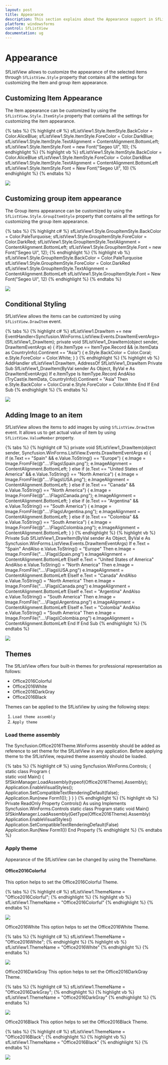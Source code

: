 ```yaml
---
layout: post
title: Appearance
description: This section explains about the Appearance support in SfListView.
platform: windowsforms
control: SfListView
documentation: ug
---
```


# Appearance
SfListView allows to customize the appearance of the selected items through `SfListView.Style` property that contains all the settings for customizing the Item and group item appearance.

## Customizing Item Appearance
The Item appearance can be customized by using the `SfListView.Style.ItemStyle` property that contains all the settings for customizing the item appearance.

{% tabs %}
{% highlight c# %}
sfListView1.Style.ItemStyle.BackColor = Color.AliceBlue;
sfListView1.Style.ItemStyle.ForeColor = Color.DarkBlue;
sfListView1.Style.ItemStyle.TextAlignment = ContentAlignment.BottomLeft;
sfListView1.Style.ItemStyle.Font = new Font("Segeo UI", 10);
{% endhighlight %}
{% highlight vb %}
sfListView1.Style.ItemStyle.BackColor = Color.AliceBlue
sfListView1.Style.ItemStyle.ForeColor = Color.DarkBlue
sfListView1.Style.ItemStyle.TextAlignment = ContentAlignment.BottomLeft
sfListView1.Style.ItemStyle.Font = New Font("Segeo UI", 10)
{% endhighlight %}
{% endtabs %}
         
![](Appearance_images/Appearance_img1.png)        
                             
## Customizing group item appearance
The Group items appearance can be customized by using the `SfListView.Style.GroupItemStyle` property that contains all the settings for customizing the group item appearance.

{% tabs %}
{% highlight c# %}
sfListView1.Style.GroupItemStyle.BackColor = Color.PaleTurquoise;
sfListView1.Style.GroupItemStyle.ForeColor = Color.DarkRed;
sfListView1.Style.GroupItemStyle.TextAlignment = ContentAlignment.BottomLeft;
sfListView1.Style.GroupItemStyle.Font = new Font("Segeo UI", 12);
{% endhighlight %}
{% highlight vb %}
sfListView1.Style.GroupItemStyle.BackColor = Color.PaleTurquoise
sfListView1.Style.GroupItemStyle.ForeColor = Color.DarkRed
sfListView1.Style.GroupItemStyle.TextAlignment = ContentAlignment.BottomLeft
sfListView1.Style.GroupItemStyle.Font = New Font("Segeo UI", 12)
{% endhighlight %}
{% endtabs %}

![](Appearance_images/Appearance_img2.png)

## Conditional Styling
SfListView allows the items can be customized by using `SfListView.DrawItem` event.

{% tabs %}
{% highlight c# %}
sfListView1.DrawItem += new EventHandler<Syncfusion.WinForms.ListView.Events.DrawItemEventArgs>(SfListView1_DrawItem);
private void SfListView1_DrawItem(object sender, DrawItemEventArgs e)
{
  if(e.ItemType == ItemType.Record && (e.ItemData as CountryInfo).Continent == "Asia")
  {
      e.Style.BackColor = Color.Coral;
      e.Style.ForeColor = Color.White;
  }
}
{% endhighlight %}
{% highlight vb %}
AddHandler sfListView1.DrawItem, AddressOf SfListView1_DrawItem
Private Sub SfListView1_DrawItem(ByVal sender As Object, ByVal e As DrawItemEventArgs)
  If e.ItemType Is ItemType.Record AndAlso (TryCast(e.ItemData, CountryInfo)).Continent = "Asia" Then
	  e.Style.BackColor = Color.Coral
	  e.Style.ForeColor = Color.White
  End If
End Sub
{% endhighlight %}
{% endtabs %}

![](Appearance_images/Appearance_img3.png)

## Adding Image to an item
SfListView allows the items to add images by using `SfListView.DrawItem` event. It allows us to get actual value of item by using `SfListView.ValueMember` property.

{% tabs %}
{% highlight c# %}
private void SfListView1_DrawItem(object sender, Syncfusion.WinForms.ListView.Events.DrawItemEventArgs e)
{            
    if (e.Text == "Spain" && e.Value.ToString() == "Europe")
   {
       e.Image = Image.FromFile(@"..\..\Flags\Spain.png");
       e.ImageAlignment = ContentAlignment.BottomLeft;
   }
   else if (e.Text == "United States of America" && e.Value.ToString() == "North America")
   {
       e.Image = Image.FromFile(@"..\..\Flags\USA.png");
       e.ImageAlignment = ContentAlignment.BottomLeft;
   }
   else if (e.Text == "Canada" && e.Value.ToString() == "North America")
   {
       e.Image = Image.FromFile(@"..\..\Flags\Canada.png");
       e.ImageAlignment = ContentAlignment.BottomLeft;
   }
   else if (e.Text == "Argentina" && e.Value.ToString() == "South America")
   {
       e.Image = Image.FromFile(@"..\..\Flags\Argentina.png");
       e.ImageAlignment = ContentAlignment.BottomLeft;
   }
   else if (e.Text == "Colombia" && e.Value.ToString() == "South America")
   {
       e.Image = Image.FromFile(@"..\..\Flags\Colombia.png");
       e.ImageAlignment = ContentAlignment.BottomLeft;
   }
}
{% endhighlight %}
{% highlight vb %}
Private Sub SfListView1_DrawItem(ByVal sender As Object, ByVal e As Syncfusion.WinForms.ListView.Events.DrawItemEventArgs)
   If e.Text = "Spain" AndAlso e.Value.ToString() = "Europe" Then
	   e.Image = Image.FromFile("..\..\Flags\Spain.png")
	   e.ImageAlignment = ContentAlignment.BottomLeft
   ElseIf e.Text = "United States of America" AndAlso e.Value.ToString() = "North America" Then
	   e.Image = Image.FromFile("..\..\Flags\USA.png")
	   e.ImageAlignment = ContentAlignment.BottomLeft
   ElseIf e.Text = "Canada" AndAlso e.Value.ToString() = "North America" Then
	   e.Image = Image.FromFile("..\..\Flags\Canada.png")
	   e.ImageAlignment = ContentAlignment.BottomLeft
   ElseIf e.Text = "Argentina" AndAlso e.Value.ToString() = "South America" Then
	   e.Image = Image.FromFile("..\..\Flags\Argentina.png")
	   e.ImageAlignment = ContentAlignment.BottomLeft
   ElseIf e.Text = "Colombia" AndAlso e.Value.ToString() = "South America" Then
	   e.Image = Image.FromFile("..\..\Flags\Colombia.png")
	   e.ImageAlignment = ContentAlignment.BottomLeft
   End If
End Sub
{% endhighlight %}
{% endtabs %}

![](Appearance_images/Appearance_img4.png)

## Themes

The SfListView offers four built-in themes for professional representation as follows:
*	Office2016Colorful
*	Office2016White
*	Office2016DarkGray
*	Office2016Black

Themes can be applied to the SfListView by using the following steps:

1.	`Load theme assembly`
2.	`Apply theme`

### Load theme assembly
The Syncfusion.Office2016Theme.WinForms assembly should be added as reference to set theme for the SfListView in any application.
Before applying theme to the SfListView, required theme assembly should be loaded.

{% tabs %}
{% highlight c# %}
using Syncfusion.WinForms.Controls;
{
    static class Program
    {                
        static void Main()
        {
            SfSkinManager.LoadAssembly(typeof(Office2016Theme).Assembly);
            Application.EnableVisualStyles();
            Application.SetCompatibleTextRenderingDefault(false);
            Application.Run(new Form1());
        }
    }
}
{% endhighlight %}
{% highlight vb %}
Private ReadOnly Property Controls() As using Implements Syncfusion.WinForms.Controls
	static class Program
		static void Main()
			SfSkinManager.LoadAssembly(GetType(Office2016Theme).Assembly)
			Application.EnableVisualStyles()
			Application.SetCompatibleTextRenderingDefault(False)
			Application.Run(New Form1())
End Property
{% endhighlight %}
{% endtabs %}

### Apply theme
Appearance of the SfListView can be changed by using the ThemeName.
#### Office2016Colorful
This option helps to set the Office2016Colorful Theme.

{% tabs %}
{% highlight c# %}
sfListView1.ThemeName = "Office2016Colorful";
{% endhighlight %}
{% highlight vb %}
sfListView1.ThemeName = "Office2016Colorful"
{% endhighlight %}
{% endtabs %}

![](Appearance_images/Appearance_img5.png)

Office2016White
This option helps to set the Office2016White Theme.

{% tabs %}
{% highlight c# %}
sfListView1.ThemeName = "Office2016White";
{% endhighlight %}
{% highlight vb %}
sfListView1.ThemeName = "Office2016White"
{% endhighlight %}
{% endtabs %}

![](Appearance_images/Appearance_img6.png)
 
Office2016DarkGray
This option helps to set the Office2016DarkGray Theme.

{% tabs %}
{% highlight c# %}
sfListView1.ThemeName = "Office2016DarkGray";
{% endhighlight %}
{% highlight vb %}
sfListView1.ThemeName = "Office2016DarkGray"
{% endhighlight %}
{% endtabs %}

![](Appearance_images/Appearance_img7.png)

Office2016Black
This option helps to set the Office2016Black Theme.

{% tabs %}
{% highlight c# %}
sfListView1.ThemeName = "Office2016Black";
{% endhighlight %}
{% highlight vb %}
sfListView1.ThemeName = "Office2016Black"
{% endhighlight %}
{% endtabs %}

![](Appearance_images/Appearance_img8.png)